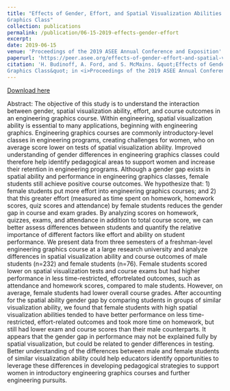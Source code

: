 ```yaml
---
title: "Effects of Gender, Effort, and Spatial Visualization Abilities in an Engineering
Graphics Class"
collection: publications
permalink: /publication/06-15-2019-effects-gender-effort
excerpt: 
date: 2019-06-15
venue: 'Proceedings of the 2019 ASEE Annual Conference and Exposition'
paperurl: 'https://peer.asee.org/effects-of-gender-effort-and-spatial-visualization-abilities-in-an-engineering-graphics-class'
citation: 'H. Budinoff, A. Ford, and S. McMains. &quot;Effects of Gender, Effort, and Spatial Visualization Abilities in an Engineering
Graphics Class&quot; in <i>Proceedings of the 2019 ASEE Annual Conference and Exposition, Tampa, FL, USA, June 15-19, 2019</i>. https://peer.asee.org/effects-of-gender-effort-and-spatial-visualization-abilities-in-an-engineering-graphics-class.pdf'
---
```


[Download here](hannahbudinoff.com/files/Budinoff_Ford_McMains_2019_ASEE_preprint.pdf)

Abstract: The objective of this study is to understand the interaction between gender, spatial visualization
ability, effort, and course outcomes in an engineering graphics course. Within engineering,
spatial visualization ability is essential to many applications, beginning with engineering
graphics. Engineering graphics courses are commonly introductory-level classes in engineering
programs, creating challenges for women, who on average score lower on tests of spatial
visualization ability. Improved understanding of gender differences in engineering graphics
classes could therefore help identify pedagogical areas to support women and increase their
retention in engineering programs. Although a gender gap exists in spatial ability and
performance in engineering graphics classes, female students still achieve positive course
outcomes. We hypothesize that: 1) female students put more effort into engineering graphics
courses; and 2) that this greater effort (measured as time spent on homework, homework scores,
quiz scores and attendance) by female students reduces the gender gap in course and exam
grades. By analyzing scores on homework, quizzes, exams, and attendance in addition to total
course score, we can better assess differences between students and quantify the relative
importance of different factors like effort and ability on student performance. We present data
from three semesters of a freshman-level engineering graphics course at a large research
university and analyze differences in spatial visualization ability and course outcomes of male
students (n=232) and female students (n=76). Female students scored lower on spatial
visualization tests and course exams but had higher performance in less time-restricted, effortrelated
outcomes, such as attendance and homework scores, compared to male students.
However, on average, female students had lower overall course grades. After accounting for the
spatial ability gender gap by comparing students in groups of similar visualization ability, we
found that female students with high spatial visualization abilities tended to have better
performance on less time-restricted, effort-related outcomes and took more time on homework,
but still had lower exam and course scores than their male counterparts. It appears that the
gender gap in performance may not be explained fully by spatial visualization, but could be
related to gender differences in testing. Better understanding of the differences between male and
female students of similar visualization ability could help educators identify opportunities to
leverage these differences in developing pedagogical strategies to support women in introductory
engineering graphics courses and further engineering pursuits.
